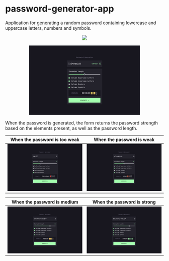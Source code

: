 # password-generator-app

Application for generating a random password containing lowercase and uppercase letters, numbers and symbols.

<p align="center">
  <a href="https://skillicons.dev">
    <img src="https://skillicons.dev/icons?i=ts,tailwind" />
  </a>
</p>

<p align="center">
    <img src="assets/img/readme.png" alt="readme" width="70%">
</p>

When the password is generated, the form returns the password strength based on the elements present, as well as the password length.

| When the password is too weak | When the password is weak |
| ----------------------------- | ------------------------- |
| ![](assets/img/tooweak.png)   | ![](assets/img/weak.png)  |

| When the password is medium | When the password is strong |
| --------------------------- | --------------------------- |
| ![](assets/img/medium.png)  | ![](assets/img/strong.png)  |
